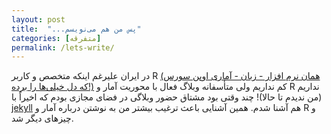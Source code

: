```yaml
---
layout: post
title:  "...پس من هم می‌نویسم"
categories: [متفرقه]
permalink: /lets-write/
---
```


در ایران علیرغم اینکه متخصص و کاربر R 
[(همان نرم افزار - زبان - آماری اوپن سورس که دل خیلی‌ها را برده!)][R]
کم نداریم ولی  متأسفانه وبلاگ فعال با محوریت آمار و R نداریم (من ندیدم تا حالا)!
چند وقتی بود مشتاق حضور وبلاگی در فضای مجازی بودم که اخیراً با 
[jekyll][jekyll]
هم آشنا شدم. همین آشنایی باعث ترغیب بیشتر من به نوشتن درباره آمار و R و چیزهای دیگر شد.

[R]: http://www.inside-r.org/what-is-r
[jekyll]: http://jekyllrb.com
